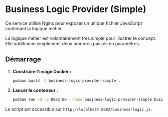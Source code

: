 # Business Logic Provider (Simple)

Ce service utilise Nginx pour exposer un unique fichier JavaScript contenant la logique métier.

La logique métier est volontairement très simple pour illustrer le concept. Elle additionne simplement deux nombres passés en paramètres.

## Démarrage

1.  **Construire l'image Docker :**
    ```bash
    podman build -t business-logic-provider-simple .
    ```

2.  **Lancer le conteneur :**
    ```bash
    podman run -d -p 8082:80 --name business-logic-provider-simple business-logic-provider-simple
    ```

Le script est accessible sur `http://localhost:8082/business-logic.js`.


